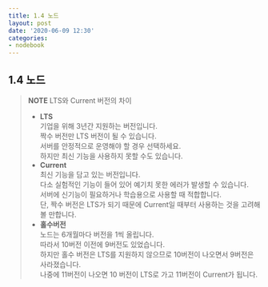 ```yaml
---
title: 1.4 노드
layout: post
date: '2020-06-09 12:30'
categories:
- nodebook
---
```


## 1.4 노드

>**NOTE** LTS와 Current 버전의 차이
>* **LTS**  
>  기업을 위해 3년간 지원하는 버전입니다.  
>  짝수 버전만 LTS 버전이 될 수 있습니다.  
>  서버를 안정적으로 운영해야 할 경우 선택하세요.  
>  하지만 최신 기능을 사용하지 못할 수도 있습니다.
>* **Current**  
>  최신 기능을 담고 있는 버전입니다.  
>  다소 실험적인 기능이 들어 있어 예기치 못한 에러가 발생할 수 있습니다.  
>  서버에 신기능이 필요하거나 학습용으로 사용할 때 적합합니다.  
>  단, 짝수 버전은 LTS가 되기 때문에 Current일 때부터 사용하는 것을 고려해볼 만합니다.
>* **홀수버전**  
>  노드는 6개월마다 버전을 1씩 올립니다.  
>  따라서 10버전 이전에 9버전도 있었습니다.  
>  하지만 홀수 버전은 LTS를 지원하지 않으므로 10버전이 나오면서 9버전은 사라졌습니다.  
>  나중에 11버전이 나오면 10 버전이 LTS로 가고 11버전이 Current가 됩니다.